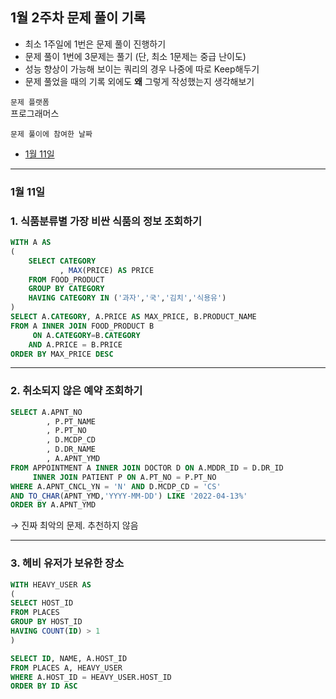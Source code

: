 ## 1월 2주차 문제 풀이 기록

- 최소 1주일에 1번은 문제 풀이 진행하기
- 문제 풀이 1번에 3문제는 풀기 (단, 최소 1문제는 중급 난이도)
- 성능 향상이 가능해 보이는 쿼리의 경우 나중에 따로 Keep해두기
- 문제 풀었을 때의 기록 외에도 **왜** 그렇게 작성했는지 생각해보기

`문제 플랫폼`     
프로그래머스

`문제 풀이에 참여한 날짜`
- [1월 11일](#1월-11일)


---

### 1월 11일

### 1. 식품분류별 가장 비싼 식품의 정보 조회하기

```sql
WITH A AS
(
    SELECT CATEGORY 
           , MAX(PRICE) AS PRICE
    FROM FOOD_PRODUCT
    GROUP BY CATEGORY 
    HAVING CATEGORY IN ('과자','국','김치','식용유')
)
SELECT A.CATEGORY, A.PRICE AS MAX_PRICE, B.PRODUCT_NAME
FROM A INNER JOIN FOOD_PRODUCT B 
     ON A.CATEGORY=B.CATEGORY
    AND A.PRICE = B.PRICE
ORDER BY MAX_PRICE DESC
```

---

### 2. 취소되지 않은 예약 조회하기

```sql
SELECT A.APNT_NO
        , P.PT_NAME
        , P.PT_NO
        , D.MCDP_CD
        , D.DR_NAME
        , A.APNT_YMD
FROM APPOINTMENT A INNER JOIN DOCTOR D ON A.MDDR_ID = D.DR_ID 
     INNER JOIN PATIENT P ON A.PT_NO = P.PT_NO
WHERE A.APNT_CNCL_YN = 'N' AND D.MCDP_CD = 'CS'
AND TO_CHAR(APNT_YMD,'YYYY-MM-DD') LIKE '2022-04-13%'
ORDER BY A.APNT_YMD
```

→ 진짜 최악의 문제. 추천하지 않음

---

### 3. 헤비 유저가 보유한 장소

```sql
WITH HEAVY_USER AS
(
SELECT HOST_ID
FROM PLACES
GROUP BY HOST_ID
HAVING COUNT(ID) > 1
)

SELECT ID, NAME, A.HOST_ID
FROM PLACES A, HEAVY_USER 
WHERE A.HOST_ID = HEAVY_USER.HOST_ID
ORDER BY ID ASC
```